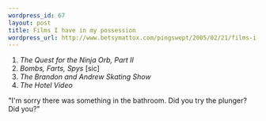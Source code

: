 ```yaml
--- 
wordpress_id: 67
layout: post
title: Films I have in my possession
wordpress_url: http://www.betsymattox.com/pingswept/2005/02/21/films-i-have-in-my-possession/
---
```

1. *The Quest for the Ninja Orb, Part II*
2. *Bombs, Farts, Spys* \[sic\]
3. *The Brandon and Andrew Skating Show*
4. *The Hotel Video*

"I'm sorry there was something in the bathroom. Did you try the plunger? Did you?"
